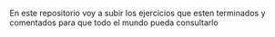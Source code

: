 En este repositorio voy a subir los ejercicios que esten terminados y comentados para que todo el mundo pueda consultarlo 

